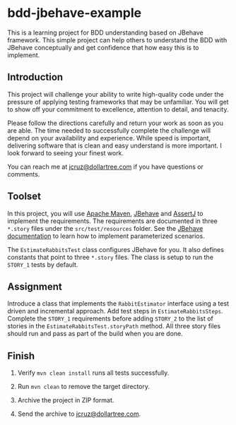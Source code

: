 # bdd-jbehave-example
This is a learning project for BDD understanding based on JBehave framework. This simple project can help others to understand the BDD with JBehave conceptually and get confidence that how easy this is to implement.

## Introduction

This project will challenge your ability to write high-quality code under the pressure of applying testing frameworks that may be unfamiliar. You will get to show off your commitment to excellence, attention to detail, and tenacity.

Please follow the directions carefully and return your work as soon as you are able. The time needed to successfully complete the challenge will depend on your availability and experience. While speed is important, delivering software that is clean and easy understand is more important. I look forward to seeing your finest work.

You can reach me at jcruz@dollartree.com if you have questions or comments.

## Toolset

In this project, you will use [Apache Maven](https://maven.apache.org/users/index.html), [JBehave](http://jbehave.org/reference/stable/) and [AssertJ](https://joel-costigliola.github.io/assertj/) to implement the requirements. The requirements are documented in three `*.story` files under the `src/test/resources` folder. See the [JBehave documentation](http://jbehave.org/reference/stable/parametrised-scenarios.html) to learn how to implement parameterized scenarios.

The `EstimateRabbitsTest` class configures JBehave for you. It also defines constants that point to three `*.story` files. The class is setup to run the `STORY_1` tests by default.

## Assignment

Introduce a class that implements the `RabbitEstimator` interface using a test driven and incremental approach.  Add test steps in `EstimateRabbitsSteps`. Complete the `STORY_1` requirements before adding `STORY_2` to the list of stories in the `EstimateRabbitsTest.storyPath` method. All three story files should run and pass as part of the build when you are done.

## Finish

1. Verify `mvn clean install` runs all tests successfully.

2. Run `mvn clean` to remove the target directory.

3. Archive the project in ZIP format.

4. Send the archive to jcruz@dollartree.com.
